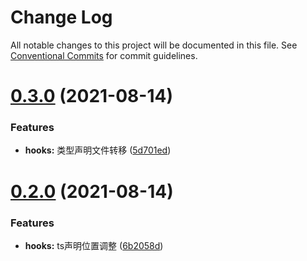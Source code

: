 # Change Log

All notable changes to this project will be documented in this file.
See [Conventional Commits](https://conventionalcommits.org) for commit guidelines.

# [0.3.0](https://github.com/qinglongs/front-knowledge-precipitation/compare/l-hooks@0.2.0...l-hooks@0.3.0) (2021-08-14)


### Features

* **hooks:** 类型声明文件转移 ([5d701ed](https://github.com/qinglongs/front-knowledge-precipitation/commit/5d701edfdaa1bc9ea2a61819e2ad513ce9e8cdf2))





# [0.2.0](https://github.com/qinglongs/front-knowledge-precipitation/compare/l-hooks@0.1.1...l-hooks@0.2.0) (2021-08-14)


### Features

* **hooks:** ts声明位置调整 ([6b2058d](https://github.com/qinglongs/front-knowledge-precipitation/commit/6b2058d443904be80a51c1cebe103798f012a896))
